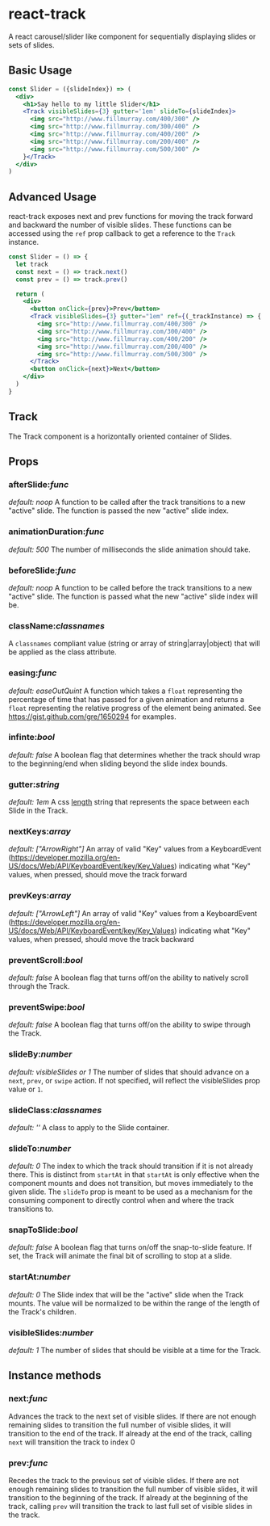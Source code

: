 # react-track
A react carousel/slider like component for sequentially displaying slides or sets of slides.

## Basic Usage

```jsx
const Slider = ({slideIndex}) => (
  <div>
    <h1>Say hello to my little Slider</h1>
    <Track visibleSlides={3} gutter='1em' slideTo={slideIndex}>
      <img src="http://www.fillmurray.com/400/300" />
      <img src="http://www.fillmurray.com/300/400" />
      <img src="http://www.fillmurray.com/400/200" />
      <img src="http://www.fillmurray.com/200/400" />
      <img src="http://www.fillmurray.com/500/300" />
    }</Track>
  </div>
)
```

## Advanced Usage

react-track exposes next and prev functions for moving the track forward and backward the number of visible slides.
These functions can be accessed using the `ref` prop callback to get a reference to the `Track` instance.

```jsx
const Slider = () => {
  let track
  const next = () => track.next()
  const prev = () => track.prev()

  return (
    <div>
      <button onClick={prev}>Prev</button>
      <Track visibleSlides={3} gutter="1em" ref={(_trackInstance) => { track = _trackInstance}}>
        <img src="http://www.fillmurray.com/400/300" />
        <img src="http://www.fillmurray.com/300/400" />
        <img src="http://www.fillmurray.com/400/200" />
        <img src="http://www.fillmurray.com/200/400" />
        <img src="http://www.fillmurray.com/500/300" />
      </Track>
      <button onClick={next}>Next</button>
    </div>
  )
}

```

## Track
The Track component is a horizontally oriented container of Slides.

## Props

### afterSlide:_func_
_default: noop_
A function to be called after the track transitions to a new "active" slide. The function is passed the new "active" slide index.

### animationDuration:_func_
_default: 500_
The number of milliseconds the slide animation should take.

### beforeSlide:_func_
_default: noop_
A function to be called before the track transitions to a new "active" slide. The function is passed what the new "active" slide index will be.

### className:_classnames_
A `classnames` compliant value (string or array of string|array|object) that will be applied as the class attribute.

### easing:_func_
_default: easeOutQuint_
A function which takes a `float` representing the percentage of time that has passed for a given animation and returns
a `float` representing the relative progress of the element being animated. See https://gist.github.com/gre/1650294
for examples.

### infinte:_bool_
_default: false_
A boolean flag that determines whether the track should wrap to the beginning/end when sliding beyond the slide index bounds.

### gutter:_string_
_default: 1em_
A css [length](https://developer.mozilla.org/en-US/docs/Web/CSS/length) string that represents the space between each Slide in the Track.

### nextKeys:_array_
_default: ["ArrowRight"]_
An array of valid "Key" values from a KeyboardEvent (https://developer.mozilla.org/en-US/docs/Web/API/KeyboardEvent/key/Key_Values) indicating what "Key" values,
when pressed, should move the track forward

### prevKeys:_array_
_default: ["ArrowLeft"]_
An array of valid "Key" values from a KeyboardEvent (https://developer.mozilla.org/en-US/docs/Web/API/KeyboardEvent/key/Key_Values) indicating what "Key" values,
when pressed, should move the track backward

### preventScroll:_bool_
_default: false_
A boolean flag that turns off/on the ability to natively scroll through the Track.

### preventSwipe:_bool_
_default: false_
A boolean flag that turns off/on the ability to swipe through the Track.

### slideBy:_number_
_default: visibleSlides or 1_
The number of slides that should advance on a `next`, `prev`, or `swipe` action. If not specified, will reflect the visibleSlides prop value or `1`.

### slideClass:_classnames_
_default: ''_
A class to apply to the Slide container.

### slideTo:_number_
_default: 0_
The index to which the track should transition if it is not already there. This is distinct from `startAt` in that `startAt` is only effective when the component mounts and does not transition, but moves immediately to the given slide. The `slideTo` prop is meant to be used as a mechanism for the consuming component to directly control when and where the track transitions to.

### snapToSlide:_bool_
_default: false_
A boolean flag that turns on/off the snap-to-slide feature. If set, the Track will animate the final bit of scrolling to stop at a slide.

### startAt:_number_
_default: 0_
The Slide index that will be the "active" slide when the Track mounts. The value will be normalized to be within the range of the length of the Track's children.

### visibleSlides:_number_
_default: 1_
The number of slides that should be visible at a time for the Track.

## Instance methods

### next:_func_
Advances the track to the next set of visible slides. If there are not enough remaining slides to transition the full number of visible slides, it will transition to the end of the track. If already at the end of the track, calling `next` will transition the track to index 0

### prev:_func_
Recedes the track to the previous set of visible slides. If there are not enough remaining slides to transition the full number of visible slides, it will transition to the beginning of the track. If already at the beginning of the track, calling `prev` will transition the track to last full set of visible slides in the track.

